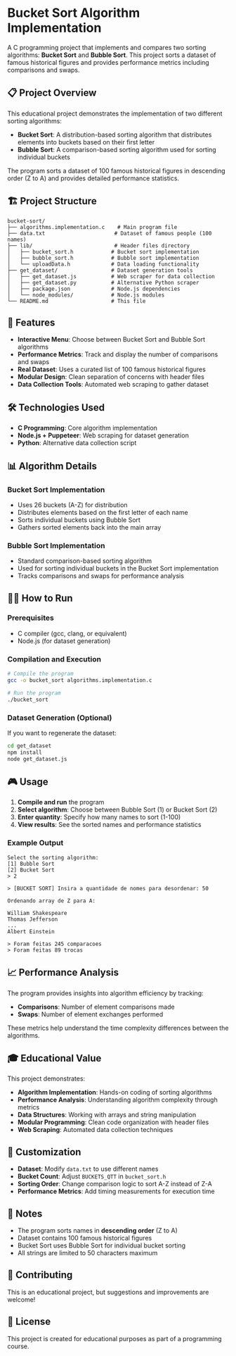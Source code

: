 # Bucket Sort Algorithm Implementation

A C programming project that implements and compares two sorting algorithms: **Bucket Sort** and **Bubble Sort**. This project sorts a dataset of famous historical figures and provides performance metrics including comparisons and swaps.

## 📋 Project Overview

This educational project demonstrates the implementation of two different sorting algorithms:
- **Bucket Sort**: A distribution-based sorting algorithm that distributes elements into buckets based on their first letter
- **Bubble Sort**: A comparison-based sorting algorithm used for sorting individual buckets

The program sorts a dataset of 100 famous historical figures in descending order (Z to A) and provides detailed performance statistics.

## 🏗️ Project Structure

```
bucket-sort/
├── algorithms.implementation.c    # Main program file
├── data.txt                      # Dataset of famous people (100 names)
├── lib/                          # Header files directory
│   ├── bucket_sort.h            # Bucket sort implementation
│   ├── bubble_sort.h            # Bubble sort implementation
│   └── uploadData.h             # Data loading functionality
├── get_dataset/                 # Dataset generation tools
│   ├── get_dataset.js           # Web scraper for data collection
│   ├── get_dataset.py           # Alternative Python scraper
│   ├── package.json             # Node.js dependencies
│   └── node_modules/            # Node.js modules
└── README.md                    # This file
```

## 🚀 Features

- **Interactive Menu**: Choose between Bucket Sort and Bubble Sort algorithms
- **Performance Metrics**: Track and display the number of comparisons and swaps
- **Real Dataset**: Uses a curated list of 100 famous historical figures
- **Modular Design**: Clean separation of concerns with header files
- **Data Collection Tools**: Automated web scraping to gather dataset

## 🛠️ Technologies Used

- **C Programming**: Core algorithm implementation
- **Node.js + Puppeteer**: Web scraping for dataset generation
- **Python**: Alternative data collection script

## 📊 Algorithm Details

### Bucket Sort Implementation
- Uses 26 buckets (A-Z) for distribution
- Distributes elements based on the first letter of each name
- Sorts individual buckets using Bubble Sort
- Gathers sorted elements back into the main array

### Bubble Sort Implementation
- Standard comparison-based sorting algorithm
- Used for sorting individual buckets in the Bucket Sort implementation
- Tracks comparisons and swaps for performance analysis

## 🏃‍♂️ How to Run

### Prerequisites
- C compiler (gcc, clang, or equivalent)
- Node.js (for dataset generation)

### Compilation and Execution
```bash
# Compile the program
gcc -o bucket_sort algorithms.implementation.c

# Run the program
./bucket_sort
```

### Dataset Generation (Optional)
If you want to regenerate the dataset:
```bash
cd get_dataset
npm install
node get_dataset.js
```

## 🎮 Usage

1. **Compile and run** the program
2. **Select algorithm**: Choose between Bubble Sort (1) or Bucket Sort (2)
3. **Enter quantity**: Specify how many names to sort (1-100)
4. **View results**: See the sorted names and performance statistics

### Example Output
```
Select the sorting algorithm:
[1] Bubble Sort
[2] Bucket Sort
> 2

> [BUCKET SORT] Insira a quantidade de nomes para desordenar: 50

Ordenando array de Z para A:

William Shakespeare
Thomas Jefferson
...
Albert Einstein

> Foram feitas 245 comparacoes
> Foram feitas 89 trocas
```

## 📈 Performance Analysis

The program provides insights into algorithm efficiency by tracking:
- **Comparisons**: Number of element comparisons made
- **Swaps**: Number of element exchanges performed

These metrics help understand the time complexity differences between the algorithms.

## 🎓 Educational Value

This project demonstrates:
- **Algorithm Implementation**: Hands-on coding of sorting algorithms
- **Performance Analysis**: Understanding algorithm complexity through metrics
- **Data Structures**: Working with arrays and string manipulation
- **Modular Programming**: Clean code organization with header files
- **Web Scraping**: Automated data collection techniques

## 🔧 Customization

- **Dataset**: Modify `data.txt` to use different names
- **Bucket Count**: Adjust `BUCKETS_QTT` in `bucket_sort.h`
- **Sorting Order**: Change comparison logic to sort A-Z instead of Z-A
- **Performance Metrics**: Add timing measurements for execution time

## 📝 Notes

- The program sorts names in **descending order** (Z to A)
- Dataset contains 100 famous historical figures
- Bucket Sort uses Bubble Sort for individual bucket sorting
- All strings are limited to 50 characters maximum

## 🤝 Contributing

This is an educational project, but suggestions and improvements are welcome!

## 📄 License

This project is created for educational purposes as part of a programming course.
